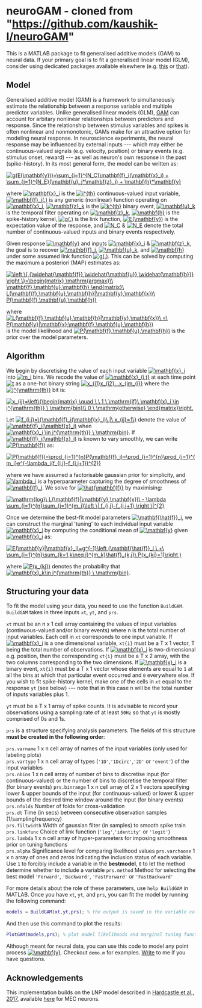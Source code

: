 # neuroGAM - cloned from "https://github.com/kaushik-l/neuroGAM"
This is a MATLAB package to fit generalised additive models (GAM) to neural data. If your primary goal is to fit a generalised linear model (GLM), consider using dedicated packages available elsewhere (e.g. [this](https://github.com/pillowlab/neuroGLM) or [that](https://github.com/pillowlab/GLMspiketools)).

## Model
Generalised additive model (GAM) is a framework to simultaneously estimate the relationship between a response variable and multiple predictor variables. Unlike generalised linear models (GLM), [GAM](https://en.wikipedia.org/wiki/Generalized_additive_model) can account for arbitary nonlinear relationships between predictors and response. Since the relationship between stimulus variables and spikes is often nonlinear and nonmonotonic, GAMs make for an attractive option for modeling neural response. In neuroscience experiments, the neural response may be influenced by external inputs --- which may either be continuous-valued signals (e.g. velocity, position) or binary events (e.g. stimulus onset, reward) --- as well as neuron's own response in the past (spike-history). In its most general form, the model can be written as:

<a href="https://www.codecogs.com/eqnedit.php?latex=g(E(\mathbf{y}))=\sum_{i=1}^{N_C}\mathbf{f}_i(\mathbf{x}_i)&space;&plus;&space;\sum_{j=1}^{N_E}(\mathbf{u}_j*\mathbf{z}_j)&space;&plus;&space;\mathbf{h}*\mathbf{y}" target="_blank"><img src="https://latex.codecogs.com/gif.latex?g(E(\mathbf{y}))=\sum_{i=1}^{N_C}\mathbf{f}_i(\mathbf{x}_i)&space;&plus;&space;\sum_{k=1}^{N_E}(\mathbf{u}_k*\mathbf{z}_k)&space;&plus;&space;\mathbf{h}*\mathbf{y}" title="g(E(\mathbf{y}))=\sum_{i=1}^{N_C}\mathbf{f}_i(\mathbf{x}_i) + \sum_{j=1}^{N_E}(\mathbf{u}_j*\mathbf{z}_j) + \mathbf{h}*\mathbf{y}" /></a>

where <a href="https://www.codecogs.com/eqnedit.php?latex=\mathbf{x}_i" target="_blank"><img src="https://latex.codecogs.com/gif.latex?\mathbf{x}_i" title="\mathbf{x}_i" /></a> is the <a href="http://www.codecogs.com/eqnedit.php?latex=i^{th}" target="_blank"><img src="http://latex.codecogs.com/gif.latex?i^{th}" title="i^{th}" /></a> continuous-valued input variable, <a href="https://www.codecogs.com/eqnedit.php?latex=\mathbf{f}_i(.)" target="_blank"><img src="https://latex.codecogs.com/gif.latex?\mathbf{f}_i(.)" title="\mathbf{f}_i(.)" /></a> is any generic (nonlinear) function operating on <a href="https://www.codecogs.com/eqnedit.php?latex=\mathbf{x}_i" target="_blank"><img src="https://latex.codecogs.com/gif.latex?\mathbf{x}_i" title="\mathbf{x}_i" /></a>, <a href="https://www.codecogs.com/eqnedit.php?latex=\mathbf{z}_j" target="_blank"><img src="https://latex.codecogs.com/gif.latex?\mathbf{z}_k" title="\mathbf{z}_k" /></a> is the <a href="https://www.codecogs.com/eqnedit.php?latex=k^{th}" target="_blank"><img src="https://latex.codecogs.com/gif.latex?k^{th}" title="k^{th}" /></a> binary event, <a href="https://www.codecogs.com/eqnedit.php?latex=\mathbf{u}_k" target="_blank"><img src="https://latex.codecogs.com/gif.latex?\mathbf{u}_k" title="\mathbf{u}_k" /></a> is the temporal filter operating on <a href="https://www.codecogs.com/eqnedit.php?latex=\mathbf{z}_k" target="_blank"><img src="https://latex.codecogs.com/gif.latex?\mathbf{z}_k" title="\mathbf{z}_k" /></a>, <a href="https://www.codecogs.com/eqnedit.php?latex=\mathbf{h}" target="_blank"><img src="https://latex.codecogs.com/gif.latex?\mathbf{h}" title="\mathbf{h}" /></a> is the spike-history kernel, <a href="http://www.codecogs.com/eqnedit.php?latex=g(.)" target="_blank"><img src="http://latex.codecogs.com/gif.latex?g(.)" title="g(.)" /></a> is the link function, <a href="http://www.codecogs.com/eqnedit.php?latex=E(\mathbf{y})" target="_blank"><img src="http://latex.codecogs.com/gif.latex?E(\mathbf{y})" title="E(\mathbf{y})" /></a> is the expectation value of the response, and <a href="https://www.codecogs.com/eqnedit.php?latex=N_C" target="_blank"><img src="https://latex.codecogs.com/gif.latex?N_C" title="N_C" /></a> & <a href="https://www.codecogs.com/eqnedit.php?latex=N_E" target="_blank"><img src="https://latex.codecogs.com/gif.latex?N_E" title="N_E" /></a> denote the total number of continuous-valued inputs and binary events respectively.

Given response <a href="http://www.codecogs.com/eqnedit.php?latex=\mathbf{y}" target="_blank"><img src="http://latex.codecogs.com/gif.latex?\mathbf{y}" title="\mathbf{y}" /></a> and inputs <a href="https://www.codecogs.com/eqnedit.php?latex=\mathbf{x}_i" target="_blank"><img src="https://latex.codecogs.com/gif.latex?\mathbf{x}_i" title="\mathbf{x}_i" /></a> & <a href="https://www.codecogs.com/eqnedit.php?latex=\mathbf{z}_k" target="_blank"><img src="https://latex.codecogs.com/gif.latex?\mathbf{z}_k" title="\mathbf{z}_k" /></a>, the goal is to recover <a href="https://www.codecogs.com/eqnedit.php?latex=\mathbf{f}_i" target="_blank"><img src="https://latex.codecogs.com/gif.latex?\mathbf{f}_i" title="\mathbf{f}_i" /></a>, <a href="https://www.codecogs.com/eqnedit.php?latex=\mathbf{u}_k" target="_blank"><img src="https://latex.codecogs.com/gif.latex?\mathbf{u}_k" title="\mathbf{u}_k" /></a>, and <a href="https://www.codecogs.com/eqnedit.php?latex=\mathbf{h}" target="_blank"><img src="https://latex.codecogs.com/gif.latex?\mathbf{h}" title="\mathbf{h}" /></a> under some assumed link function <a href="http://www.codecogs.com/eqnedit.php?latex=g(.)" target="_blank"><img src="http://latex.codecogs.com/gif.latex?g(.)" title="g(.)" /></a>. This can be solved by computing the maximum a posteriori (MAP) estimates as:

<a href="https://www.codecogs.com/eqnedit.php?latex=\left&space;\{&space;{\widehat{\mathbf{f}},\widehat{\mathbf{u}},\widehat{\mathbf{h}}}&space;\right&space;\}=\begin{matrix}&space;\mathrm{argmax}\\&space;\mathbf{f},\mathbf{u},\mathbf{h}&space;\end{matrix}\&space;L(\mathbf{f},\mathbf{u},\mathbf{h}|\mathbf{y},\mathbf{x})\&space;P(\mathbf{f},\mathbf{u},\mathbf{h})" target="_blank"><img src="https://latex.codecogs.com/gif.latex?\left&space;\{&space;{\widehat{\mathbf{f}},\widehat{\mathbf{u}},\widehat{\mathbf{h}}}&space;\right&space;\}=\begin{matrix}&space;\mathrm{argmax}\\&space;\mathbf{f},\mathbf{u},\mathbf{h}&space;\end{matrix}\&space;L(\mathbf{f},\mathbf{u},\mathbf{h}|\mathbf{y},\mathbf{x})\&space;P(\mathbf{f},\mathbf{u},\mathbf{h})" title="\left \{ {\widehat{\mathbf{f}},\widehat{\mathbf{u}},\widehat{\mathbf{h}}} \right \}=\begin{matrix} \mathrm{argmax}\\ \mathbf{f},\mathbf{u},\mathbf{h} \end{matrix}\ L(\mathbf{f},\mathbf{u},\mathbf{h}|\mathbf{y},\mathbf{x})\ P(\mathbf{f},\mathbf{u},\mathbf{h})" /></a>

where <a href="https://www.codecogs.com/eqnedit.php?latex=L(\mathbf{f},\mathbf{u},\mathbf{h}|\mathbf{y},\mathbf{x})\&space;=\&space;P(\mathbf{y}|\mathbf{x};\mathbf{f},\mathbf{u},\mathbf{h})" target="_blank"><img src="https://latex.codecogs.com/gif.latex?L(\mathbf{f},\mathbf{u},\mathbf{h}|\mathbf{y},\mathbf{x})\&space;=\&space;P(\mathbf{y}|\mathbf{x};\mathbf{f},\mathbf{u},\mathbf{h})" title="L(\mathbf{f},\mathbf{u},\mathbf{h}|\mathbf{y},\mathbf{x})\ =\ P(\mathbf{y}|\mathbf{x};\mathbf{f},\mathbf{u},\mathbf{h})" /></a> is the model likelihood and <a href="https://www.codecogs.com/eqnedit.php?latex=P(\mathbf{f},\mathbf{u},\mathbf{h})" target="_blank"><img src="https://latex.codecogs.com/gif.latex?P(\mathbf{f},\mathbf{u},\mathbf{h})" title="P(\mathbf{f},\mathbf{u},\mathbf{h})" /></a> is the prior over the model parameters. 

## Algorithm
We begin by discretising the value of each input variable <a href="http://www.codecogs.com/eqnedit.php?latex=\mathbf{x}_i" target="_blank"><img src="http://latex.codecogs.com/gif.latex?\mathbf{x}_i" title="\mathbf{x}_i" /></a> into <a href="http://www.codecogs.com/eqnedit.php?latex=m_i" target="_blank"><img src="http://latex.codecogs.com/gif.latex?m_i" title="m_i" /></a> bins. We recode the value of <a href="http://www.codecogs.com/eqnedit.php?latex=\mathbf{x}_{i,t}" target="_blank"><img src="http://latex.codecogs.com/gif.latex?\mathbf{x}_{i,t}" title="\mathbf{x}_{i,t}" /></a> at each time point <a href="http://www.codecogs.com/eqnedit.php?latex=t" target="_blank"><img src="http://latex.codecogs.com/gif.latex?t" title="t" /></a> as a one-hot binary string <a href="http://www.codecogs.com/eqnedit.php?latex=x_{i1}x_{i2}...x_{im_{i}}" target="_blank"><img src="http://latex.codecogs.com/gif.latex?x_{i1}x_{i2}...x_{im_{i}}" title="x_{i1}x_{i2}...x_{im_{i}}" /></a> where the <a href="http://www.codecogs.com/eqnedit.php?latex=j^{\mathrm{th}}" target="_blank"><img src="http://latex.codecogs.com/gif.latex?j^{\mathrm{th}}" title="j^{\mathrm{th}}" /></a> bit is:

<a href="http://www.codecogs.com/eqnedit.php?latex=x_{ij}=\left\{\begin{matrix}&space;\quad&space;\&space;\&space;1&space;\&space;\mathrm{if}\&space;\mathbf{x}_i&space;\in&space;j^{\mathrm{th}}&space;\&space;\mathrm{bin}\\&space;0&space;\&space;\mathrm{otherwise}&space;\end{matrix}\right." target="_blank"><img src="http://latex.codecogs.com/gif.latex?x_{ij}=\left\{\begin{matrix}&space;\quad&space;\&space;\&space;1&space;\&space;\mathrm{if}\&space;\mathbf{x}_i&space;\in&space;j^{\mathrm{th}}&space;\&space;\mathrm{bin}\\&space;0&space;\&space;\mathrm{otherwise}&space;\end{matrix}\right." title="x_{ij}=\left\{\begin{matrix} \quad \ \ 1 \ \mathrm{if}\ \mathbf{x}_i \in j^{\mathrm{th}} \ \mathrm{bin}\\ 0 \ \mathrm{otherwise} \end{matrix}\right." /></a>


Let <a href="http://www.codecogs.com/eqnedit.php?latex=f_{i,j}=\{\mathbf{f}_i(\mathbf{x}_i)\&space;|\&space;x_{ij}=1\}" target="_blank"><img src="http://latex.codecogs.com/gif.latex?f_{i,j}=\{\mathbf{f}_i(\mathbf{x}_i)\&space;|\&space;x_{ij}=1\}" title="f_{i,j}=\{\mathbf{f}_i(\mathbf{x}_i)\ |\ x_{ij}=1\}" /></a> denote the value of <a href="http://www.codecogs.com/eqnedit.php?latex=\mathbf{f}_i(\mathbf{x}_i)" target="_blank"><img src="http://latex.codecogs.com/gif.latex?\mathbf{f}_i(\mathbf{x}_i)" title="\mathbf{f}_i(\mathbf{x}_i)" /></a> when <a href="http://www.codecogs.com/eqnedit.php?latex=\mathbf{x}_i&space;\in&space;j^{\mathrm{th}}&space;\&space;\mathrm{bin}" target="_blank"><img src="http://latex.codecogs.com/gif.latex?\mathbf{x}_i&space;\in&space;j^{\mathrm{th}}&space;\&space;\mathrm{bin}" title="\mathbf{x}_i \in j^{\mathrm{th}} \ \mathrm{bin}" /></a>. If <a href="http://www.codecogs.com/eqnedit.php?latex=\mathbf{f}_i(\mathbf{x}_i)" target="_blank"><img src="http://latex.codecogs.com/gif.latex?\mathbf{f}_i(\mathbf{x}_i)" title="\mathbf{f}_i(\mathbf{x}_i)" /></a> is known to vary smoothly, we can write <a href="http://www.codecogs.com/eqnedit.php?latex=P(\mathbf{f})" target="_blank"><img src="http://latex.codecogs.com/gif.latex?P(\mathbf{f})" title="P(\mathbf{f})" /></a> as:

<a href="http://www.codecogs.com/eqnedit.php?latex=P(\mathbf{f})=\prod_{i=1}^{n}P(\mathbf{f}_i)=\prod_{i=1}^{n}\prod_{j=1}^{m_i}e^{-\lambda_i(f_{i,j}-f_{i,j&plus;1})^{2}}" target="_blank"><img src="http://latex.codecogs.com/gif.latex?P(\mathbf{f})=\prod_{i=1}^{n}P(\mathbf{f}_i)=\prod_{i=1}^{n}\prod_{j=1}^{m_i}e^{-\lambda_i(f_{i,j}-f_{i,j&plus;1})^{2}}" title="P(\mathbf{f})=\prod_{i=1}^{n}P(\mathbf{f}_i)=\prod_{i=1}^{n}\prod_{j=1}^{m_i}e^{-\lambda_i(f_{i,j}-f_{i,j+1})^{2}}" /></a>

where we have assumed a factorisable gaussian prior for simplicity, and <a href="https://www.codecogs.com/eqnedit.php?latex=\lambda_i" target="_blank"><img src="https://latex.codecogs.com/gif.latex?\lambda_i" title="\lambda_i" /></a> is a hyperparameter capturing the degree of smoothness of <a href="https://www.codecogs.com/eqnedit.php?latex=\mathbf{f}_i" target="_blank"><img src="https://latex.codecogs.com/gif.latex?\mathbf{f}_i" title="\mathbf{f}_i" /></a>. We solve for <a href="http://www.codecogs.com/eqnedit.php?latex=\hat{\mathbf{f}}" target="_blank"><img src="http://latex.codecogs.com/gif.latex?\hat{\mathbf{f}}" title="\hat{\mathbf{f}}" /></a> by maximising:

<a href="https://www.codecogs.com/eqnedit.php?latex=\mathrm{log}\&space;L(\mathbf{f}|\mathbf{y},\mathbf{x})\&space;-&space;\lambda&space;\sum_{i=1}^{n}\sum_{j=1}^{m_i}\left&space;\|&space;f_{i,j}-f_{i,j&plus;1}&space;\right&space;\|^{2}" target="_blank"><img src="https://latex.codecogs.com/gif.latex?\mathrm{log}\&space;L(\mathbf{f}|\mathbf{y},\mathbf{x})\&space;-&space;\sum_{i=1}^{n}\lambda_i&space;\sum_{j=1}^{m_i}\left&space;\|&space;f_{i,j}-f_{i,j&plus;1}&space;\right&space;\|^{2}" title="\mathrm{log}\ L(\mathbf{f}|\mathbf{y},\mathbf{x})\ - \lambda \sum_{i=1}^{n}\sum_{j=1}^{m_i}\left \| f_{i,j}-f_{i,j+1} \right \|^{2}" /></a>

Once we determine the best-fit model parameters <a href="http://www.codecogs.com/eqnedit.php?latex=\mathbf{\hat{f}}_i" target="_blank"><img src="http://latex.codecogs.com/gif.latex?\mathbf{\hat{f}}_i" title="\mathbf{\hat{f}}_i" /></a>, we can construct the marginal 'tuning' to each individual input variable <a href="https://www.codecogs.com/eqnedit.php?latex=\mathbf{x}_i" target="_blank"><img src="https://latex.codecogs.com/gif.latex?\mathbf{x}_i" title="\mathbf{x}_i" /></a> by computing the conditional mean of <a href="http://www.codecogs.com/eqnedit.php?latex=\mathbf{y}" target="_blank"><img src="http://latex.codecogs.com/gif.latex?\mathbf{y}" title="\mathbf{y}" /></a> given <a href="https://www.codecogs.com/eqnedit.php?latex=\mathbf{x}_i" target="_blank"><img src="https://latex.codecogs.com/gif.latex?\mathbf{x}_i" title="\mathbf{x}_i" /></a> as:

<a href="http://www.codecogs.com/eqnedit.php?latex=E(\mathbf{y}|\mathbf{x}_i)=g^{-1}\left&space;(\mathbf{\hat{f}}_i&space;\&space;&plus;\&space;\sum_{i=1}^{n}\sum_{k=1,k\neq&space;i}^{m_k}\hat{f}_{k,j}\&space;P(x_{kj}=1)\right&space;)" target="_blank"><img src="http://latex.codecogs.com/gif.latex?E(\mathbf{y}|\mathbf{x}_i)=g^{-1}\left&space;(\mathbf{\hat{f}}_i&space;\&space;&plus;\&space;\sum_{i=1}^{n}\sum_{k=1,k\neq&space;i}^{m_k}\hat{f}_{k,j}\&space;P(x_{kj}=1)\right&space;)" title="E(\mathbf{y}|\mathbf{x}_i)=g^{-1}\left (\mathbf{\hat{f}}_i \ +\ \sum_{i=1}^{n}\sum_{k=1,k\neq i}^{m_k}\hat{f}_{k,j}\ P(x_{kj}=1)\right )" /></a>

where <a href="https://www.codecogs.com/eqnedit.php?latex=P(x_{kj}=1)" target="_blank"><img src="https://latex.codecogs.com/gif.latex?P(x_{kj}=1)" title="P(x_{kj})" /></a> denotes the probability that <a href="http://www.codecogs.com/eqnedit.php?latex=\mathbf{x}_k\in&space;j^{\mathrm{th}}&space;\&space;\mathrm{bin}" target="_blank"><img src="http://latex.codecogs.com/gif.latex?\mathbf{x}_k\in&space;j^{\mathrm{th}}&space;\&space;\mathrm{bin}" title="\mathbf{x}_k\in j^{\mathrm{th}} \ \mathrm{bin}" /></a>.

## Structuring your data

To fit the model using your data, you need to use the function ``BuildGAM``. ``BuildGAM`` takes in three inputs ``xt``, ``yt``, and ``prs``.

``xt`` must be an n x 1 cell array containing the values of input variables (continuous-valued and/or binary events) where n is the total number of input variables. Each cell in ``xt`` corresponds to one input variable. If <a href="http://www.codecogs.com/eqnedit.php?latex=\mathbf{x}_i" target="_blank"><img src="http://latex.codecogs.com/gif.latex?\mathbf{x}_i" title="\mathbf{x}_i" /></a> is a one dimensional variable, ``xt{i}`` must be a T x 1 vector, T being the total number of observations. If <a href="http://www.codecogs.com/eqnedit.php?latex=\mathbf{x}_i" target="_blank"><img src="http://latex.codecogs.com/gif.latex?\mathbf{x}_i" title="\mathbf{x}_i" /></a> is two-dimensional e.g. position, then the corresponding ``xt{i}`` must be a T x 2 array, with the two columns corresponding to the two dimensions. If <a href="http://www.codecogs.com/eqnedit.php?latex=\mathbf{x}_i" target="_blank"><img src="http://latex.codecogs.com/gif.latex?\mathbf{x}_i" title="\mathbf{x}_i" /></a> is a binary event, ``xt{i}`` must be a T x 1 vector whose elements are equal to ``1`` at all the bins at which that particular event occurred and ``0`` everywhere else. If you wish to fit spike-history kernel, make one of the cells in ``xt`` equal to the response ``yt`` (see below) --- note that in this case n will be the total number of inputs variables plus 1.

``yt`` must be a T x 1 array of spike counts. It is advisable to record your observations using a sampling rate of at least ``50Hz`` so that ``yt`` is mostly comprised of 0s and 1s.

``prs`` is a structure specifying analysis parameters. The fields of this structure **must be created in the following order**:

``prs.varname``     1 x n cell array of names of the input variables (only used for labeling plots)  
``prs.vartype``     1 x n cell array of types (``'1D'``,``'1Dcirc'``,``'2D'`` or ``'event'``) of the input variables  
``prs.nbins``       1 x n cell array of number of bins to discretise input (for continuous-valued) or the number of bins to discretise the temporal filter (for binary events)
``prs.binrange``    1 x n cell array of 2 x 1 vectors specifying lower & upper bounds of the input (for continuous-valued) or lower & upper bounds of the desired time window around the input (for binary events)
``prs.nfolds``      Number of folds for cross-validation  
``prs.dt``          Time (in secs) between consecutive observation samples (1/samplingfrequency)  
``prs.filtwidth``   Width of gaussian filter (in samples) to smooth spike train  
``prs.linkfunc``    Choice of link function (``'log'``,``'identity'`` or ``'logit'``)  
``prs.lambda``      1 x n cell array of hyper-parameters for imposing smoothness prior on tuning functions  
``prs.alpha``       Significance level for comparing likelihood values
``prs.varchoose``  1 x n array of ones and zeros indicating the inclusion status of each variable. Use ``1`` to forcibly include a variable in the **bestmodel**, ``0`` to let the method determine whether to include a variable
``prs.method``  Method for selecting the best model ``'Forward'``, ``'Backward'``, ``'FastForward'`` or ``'FastBackward'``

For more details about the role of these parameters, use ```help BuildGAM``` in MATLAB. Once you have ``xt``, ``yt``, and ``prs``, you can fit the model by running the following command:
```matlab
models = BuildGAM(xt,yt,prs); % the output is saved in the variable called models
```

And then use this command to plot the results:
```matlab
PlotGAM(models,prs); % plot model likelihoods and marginal tuning functions
```

Although meant for neural data, you can use this code to model any point process <a href="http://www.codecogs.com/eqnedit.php?latex=\mathbf{y}" target="_blank"><img src="http://latex.codecogs.com/gif.latex?\mathbf{y}" title="\mathbf{y}" /></a>. Checkout ``demo.m`` for examples. [Write](mailto:jklakshm@bcm.edu) to me if you have questions.


## Acknowledgements
This implementation builds on the LNP model described in [Hardcastle et al., 2017](http://www.cell.com/neuron/pdf/S0896-6273(17)30237-4.pdf), available [here](https://github.com/GiocomoLab/ln-model-of-mec-neurons) for MEC neurons.
